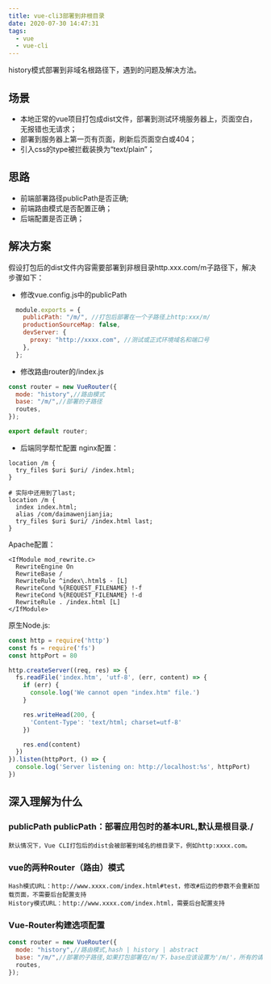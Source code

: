```yaml
---
title: vue-cli3部署到非根目录
date: 2020-07-30 14:47:31
tags: 
  - vue
  - vue-cli
---
```


history模式部署到非域名根路径下，遇到的问题及解决方法。

<!-- more -->

## 场景

+ 本地正常的vue项目打包成dist文件，部署到测试环境服务器上，页面空白，无报错也无请求；
+ 部署到服务器上第一页有页面，刷新后页面空白或404；
+ 引入css的type被拦截装换为“text/plain”；

## 思路

+ 前端部署路径publicPath是否正确;
+ 前端路由模式是否配置正确；
+ 后端配置是否正确；

## 解决方案

假设打包后的dist文件内容需要部署到非根目录http.xxx.com/m子路径下，解决步骤如下：

+ 修改vue.config.js中的publicPath

```js
  module.exports = {
    publicPath: "/m/", //打包后部署在一个子路径上http:xxx/m/
    productionSourceMap: false,
    devServer: {
      proxy: "http://xxxx.com", //测试或正式环境域名和端口号
    },
  };
```

+ 修改路由router的/index.js

```js
const router = new VueRouter({
  mode: "history",//路由模式
  base: "/m/",//部署的子路径
  routes,
});

export default router;
```

+ 后端同学帮忙配置
nginx配置：

```nginx
location /m {
  try_files $uri $uri/ /index.html;
}

# 实际中还用到了last;
location /m {
  index index.html;
  alias /com/daimawenjianjia;
  try_files $uri $uri/ /index.html last;
}
```

Apache配置：

```apa
<IfModule mod_rewrite.c>
  RewriteEngine On
  RewriteBase /
  RewriteRule ^index\.html$ - [L]
  RewriteCond %{REQUEST_FILENAME} !-f
  RewriteCond %{REQUEST_FILENAME} !-d
  RewriteRule . /index.html [L]
</IfModule>
```

原生Node.js:

```js
const http = require('http')
const fs = require('fs')
const httpPort = 80

http.createServer((req, res) => {
  fs.readFile('index.htm', 'utf-8', (err, content) => {
    if (err) {
      console.log('We cannot open "index.htm" file.')
    }

    res.writeHead(200, {
      'Content-Type': 'text/html; charset=utf-8'
    })

    res.end(content)
  })
}).listen(httpPort, () => {
  console.log('Server listening on: http://localhost:%s', httpPort)
})
```

## 深入理解为什么

### publicPath publicPath：部署应用包时的基本URL,默认是根目录./

```text
默认情况下，Vue CLI打包后的dist会被部署到域名的根目录下，例如http:xxxx.com。
```

### vue的两种Router（路由）模式

```text
Hash模式URL：http://www.xxxx.com/index.html#test，修改#后边的参数不会重新加载页面，不需要后台配置支持
History模式URL：http://www.xxxx.com/index.html，需要后台配置支持
```

### Vue-Router构建选项配置

```js
const router = new VueRouter({
  mode: "history",//路由模式,hash | history | abstract
  base: "/m/",//部署的子路径,如果打包部署在/m/下，base应该设置为'/m/'，所有的请求都会在url之后加上/m/
  routes,
});
```

